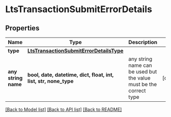 # LtsTransactionSubmitErrorDetails


## Properties
Name | Type | Description | Notes
------------ | ------------- | ------------- | -------------
**type** | [**LtsTransactionSubmitErrorDetailsType**](LtsTransactionSubmitErrorDetailsType.md) |  | 
**any string name** | **bool, date, datetime, dict, float, int, list, str, none_type** | any string name can be used but the value must be the correct type | [optional]

[[Back to Model list]](../README.md#documentation-for-models) [[Back to API list]](../README.md#documentation-for-api-endpoints) [[Back to README]](../README.md)



